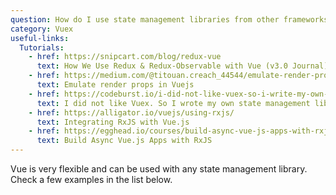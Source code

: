 ```yaml
---
question: How do I use state management libraries from other frameworks (e.g. Redux, RxJS)?
category: Vuex
useful-links:
  Tutorials:
    - href: https://snipcart.com/blog/redux-vue
      text: How We Use Redux & Redux-Observable with Vue (v3.0 Journal)
    - href: https://medium.com/@titouan.creach_44544/emulate-render-props-in-vuejs-c14086dc8dfa
      text: Emulate render props in Vuejs
    - href: https://codeburst.io/i-did-not-like-vuex-so-i-write-my-own-state-management-library-d4bae49d7f4c
      text: I did not like Vuex. So I wrote my own state management library
    - href: https://alligator.io/vuejs/using-rxjs/
      text: Integrating RxJS with Vue.js
    - href: https://egghead.io/courses/build-async-vue-js-apps-with-rxjs
      text: Build Async Vue.js Apps with RxJS
---
```


Vue is very flexible and can be used with any state management library. Check a few examples in the list below.
